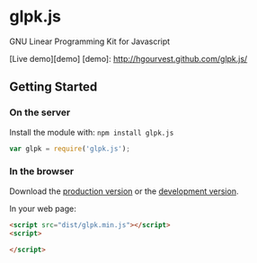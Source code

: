 # glpk.js

GNU Linear Programming Kit for Javascript

[Live demo][demo]
[demo]: http://hgourvest.github.com/glpk.js/

## Getting Started
### On the server
Install the module with: `npm install glpk.js`

```javascript
var glpk = require('glpk.js');
```

### In the browser
Download the [production version][min] or the [development version][max].

[min]: https://raw.github.com/hgourvest/glpk.js/master/dist/glpk.min.js
[max]: https://raw.github.com/hgourvest/glpk.js/master/dist/glpk.js

In your web page:

```html
<script src="dist/glpk.min.js"></script>
<script>

</script>
```